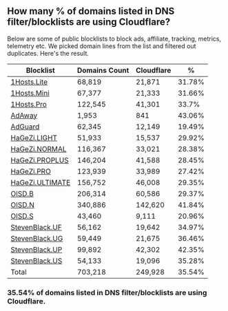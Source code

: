 ## How many % of domains listed in DNS filter/blocklists are using Cloudflare?


Below are some of public blocklists to block ads, affiliate, tracking, metrics, telemetry etc.
We picked domain lines from the list and filtered out duplicates.
Here's the result.


| Blocklist | Domains Count | Cloudflare | % |
| --- | --- | --- | --- |
| [1Hosts.Lite](https://raw.githubusercontent.com/badmojr/1Hosts/master/Lite/hosts.win) | 68,819 | 21,871 | 31.78% |
| [1Hosts.Mini](https://raw.githubusercontent.com/badmojr/1Hosts/master/mini/hosts.win) | 67,377 | 21,333 | 31.66% |
| [1Hosts.Pro](https://raw.githubusercontent.com/badmojr/1Hosts/master/Pro/hosts.win) | 122,545 | 41,301 | 33.7% |
| [AdAway](https://raw.githubusercontent.com/AdAway/adaway.github.io/master/hosts.txt) | 1,953 | 841 | 43.06% |
| [AdGuard](https://adguardteam.github.io/AdGuardSDNSFilter/Filters/filter.txt) | 62,345 | 12,149 | 19.49% |
| [HaGeZi.LIGHT](https://raw.githubusercontent.com/hagezi/dns-blocklists/main/hosts/light.txt) | 51,933 | 15,537 | 29.92% |
| [HaGeZi.NORMAL](https://raw.githubusercontent.com/hagezi/dns-blocklists/main/hosts/multi.txt) | 116,367 | 33,021 | 28.38% |
| [HaGeZi.PROPLUS](https://raw.githubusercontent.com/hagezi/dns-blocklists/main/hosts/pro.plus.txt) | 146,204 | 41,588 | 28.45% |
| [HaGeZi.PRO](https://raw.githubusercontent.com/hagezi/dns-blocklists/main/hosts/pro.txt) | 123,939 | 33,989 | 27.42% |
| [HaGeZi.ULTIMATE](https://raw.githubusercontent.com/hagezi/dns-blocklists/main/hosts/ultimate.txt) | 156,752 | 46,008 | 29.35% |
| [OISD.B](https://big.oisd.nl/dnsmasq) | 206,314 | 60,586 | 29.37% |
| [OISD.N](https://nsfw.oisd.nl/dnsmasq) | 340,886 | 142,620 | 41.84% |
| [OISD.S](https://small.oisd.nl/dnsmasq) | 43,460 | 9,111 | 20.96% |
| [StevenBlack.UF](https://raw.githubusercontent.com/StevenBlack/hosts/master/alternates/fakenews/hosts) | 56,162 | 19,642 | 34.97% |
| [StevenBlack.UG](https://raw.githubusercontent.com/StevenBlack/hosts/master/alternates/gambling/hosts) | 59,449 | 21,675 | 36.46% |
| [StevenBlack.UP](https://raw.githubusercontent.com/StevenBlack/hosts/master/alternates/porn/hosts) | 99,892 | 42,302 | 42.35% |
| [StevenBlack.US](https://raw.githubusercontent.com/StevenBlack/hosts/master/alternates/social/hosts) | 54,133 | 19,096 | 35.28% |
| Total | 703,218 | 249,928 | 35.54% |


### 35.54% of domains listed in DNS filter/blocklists are using Cloudflare.